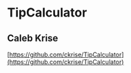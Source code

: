 # TipCalculator
## Caleb Krise
[https://github.com/ckrise/TipCalculator](https://github.com/ckrise/TipCalculator)